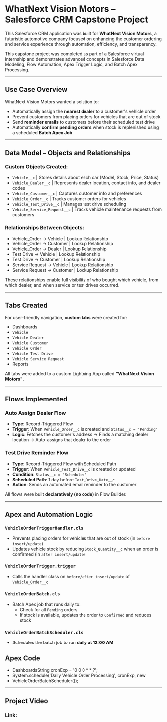 # WhatNext Vision Motors – Salesforce CRM Capstone Project

This Salesforce CRM application was built for **WhatNext Vision Motors**, a futuristic automotive company focused on enhancing the customer ordering and service experience through automation, efficiency, and transparency.

This capstone project was completed as part of a Salesforce virtual internship and demonstrates advanced concepts in Salesforce Data Modeling, Flow Automation, Apex Trigger Logic, and Batch Apex Processing.

---

## Use Case Overview

WhatNext Vision Motors wanted a solution to:

- Automatically assign the **nearest dealer** to a customer's vehicle order
- Prevent customers from placing orders for vehicles that are out of stock
- Send **reminder emails** to customers before their scheduled test drive
- Automatically **confirm pending orders** when stock is replenished using a scheduled **Batch Apex Job**

---

## Data Model – Objects and Relationships

### Custom Objects Created:

- `Vehicle__c` | Stores details about each car (Model, Stock, Price, Status)
- `Vehicle_Dealer__c` | Represents dealer location, contact info, and dealer codes
- `Vehicle_Customer__c` | Captures customer info and preferences
- `Vehicle_Order__c` | Tracks customer orders for vehicles
- `Vehicle_Test_Drive__c` | Manages test drive scheduling
- `Vehicle_Service_Request__c` | Tracks vehicle maintenance requests from customers

### Relationships Between Objects:

- Vehicle_Order → Vehicle | Lookup Relationship
- Vehicle_Order → Customer | Lookup Relationship
- Vehicle_Order → Dealer | Lookup Relationship
- Test Drive → Vehicle | Lookup Relationship
- Test Drive → Customer | Lookup Relationship
- Service Request → Vehicle | Lookup Relationship
- Service Request → Customer | Lookup Relationship

These relationships enable full visibility of who bought which vehicle, from which dealer, and when service or test drives occurred.

---

## Tabs Created

For user-friendly navigation, **custom tabs** were created for:

- Dashboards
- `Vehicle`
- `Vehicle Dealer`
- `Vehicle Customer`
- `Vehicle Order`
- `Vehicle Test Drive`
- `Vehicle Service Request`
- Reports

All tabs were added to a custom Lightning App called **"WhatNext Vision Motors"**.

---

## Flows Implemented

### **Auto Assign Dealer Flow**
- **Type**: Record-Triggered Flow
- **Trigger**: When `Vehicle_Order__c` is created and `Status__c = 'Pending'`
- **Logic**: Fetches the customer's address → Finds a matching dealer location → Auto-assigns that dealer to the order

### **Test Drive Reminder Flow**
- **Type**: Record-Triggered Flow with Scheduled Path
- **Trigger**: When `Vehicle_Test_Drive__c` is created or updated
- **Condition**: `Status__c = 'Scheduled'`
- **Scheduled Path**: 1 day before `Test_Drive_Date__c`
- **Action**: Sends an automated email reminder to the customer

All flows were built **declaratively (no code)** in Flow Builder.

---

## Apex and Automation Logic

### `VehicleOrderTriggerHandler.cls`
- Prevents placing orders for vehicles that are out of stock (in `before insert/update`)
- Updates vehicle stock by reducing `Stock_Quantity__c` when an order is confirmed (in `after insert/update`)

### `VehicleOrderTrigger.trigger`
- Calls the handler class on `before/after insert/update` of `Vehicle_Order__c`

### `VehicleOrderBatch.cls`
- Batch Apex job that runs daily to:
  - Check for all `Pending` orders
  - If stock is available, updates the order to `Confirmed` and reduces stock

### `VehicleOrderBatchScheduler.cls`
- Schedules the batch job to run **daily at 12:00 AM**

## Apex Code
- DashboardsString cronExp = '0 0 0 * * ?';
- System.schedule('Daily Vehicle Order Processing', cronExp, new
- VehicleOrderBatchScheduler());

---

## Project Video
### Link: